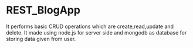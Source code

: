# REST_BlogApp
It performs basic CRUD operations which are create,read,update and delete.
It made using node.js for server side and mongodb as database for storing data given from user. 
